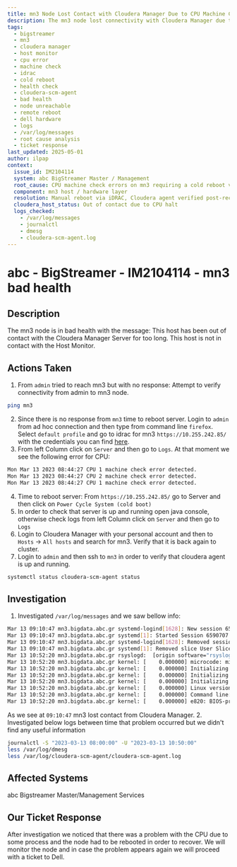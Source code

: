```yaml
---
title: mn3 Node Lost Contact with Cloudera Manager Due to CPU Machine Check Error
description: The mn3 node lost connectivity with Cloudera Manager due to CPU hardware errors ("Machine check error detected") which required a manual cold reboot via iDRAC. Post-reboot system logs confirmed a restart and recovery. No additional cause was identified.
tags:
  - bigstreamer
  - mn3
  - cloudera manager
  - host monitor
  - cpu error
  - machine check
  - idrac
  - cold reboot
  - health check
  - cloudera-scm-agent
  - bad health
  - node unreachable
  - remote reboot
  - dell hardware
  - logs
  - /var/log/messages
  - root cause analysis
  - ticket response
last_updated: 2025-05-01
author: ilpap
context:
  issue_id: IM2104114
  system: abc BigStreamer Master / Management
  root_cause: CPU machine check errors on mn3 requiring a cold reboot via iDRAC
  component: mn3 host / hardware layer
  resolution: Manual reboot via iDRAC, Cloudera agent verified post-recovery
  cloudera_host_status: Out of contact due to CPU halt
  logs_checked:
    - /var/log/messages
    - journalctl
    - dmesg
    - cloudera-scm-agent.log
---
```

# abc - BigStreamer - IM2104114 -  mn3 bad health
## Description
The mn3 node is in bad health with the message:
This host has been out of contact with the Cloudera Manager Server for too long. This host is not in contact with the Host Monitor.
## Actions Taken
1. From `admin` tried to reach mn3 but with no response:
Attempt to verify connectivity from admin to mn3 node.
```bash
ping mn3
```
2. Since there is no response from `mn3` time to reboot server.
Login to `admin` from ad hoc connection and then type from command line `firefox`.
Select `default profile` and go to idrac for mn3 `https://10.255.242.85/` with the credentials you can find [here](https://metis.xyztel.com/obss/oss/sysadmin-group/support/-/blob/master/KnowledgeBase/prodsyspasswd.kdbx).
3. From left Column click on `Server` and then go to `Logs`.
At that moment we see the following error for CPU:
```bash
Mon Mar 13 2023 08:44:27 CPU 1 machine check error detected.
Mon Mar 13 2023 08:44:27 CPU 2 machine check error detected.
Mon Mar 13 2023 08:44:27 CPU 1 machine check error detected.
```
4. Time to reboot server:
From `https://10.255.242.85/` go to Server and then click on `Power Cycle System (cold boot)`
5. In order to check that server is up and running open java console, otherwise check logs from left Column click on `Server` and then go to `Logs`
6. Login to Cloudera Manager with your personal account and then to `Hosts` -> `All hosts` and search for mn3.
Verify that it is back again to cluster.
7. Login to `admin` and then ssh to `mn3` in order to verify that cloudera agent is up and running.
```bash
systemctl status cloudera-scm-agent status
```
## Investigation
1. Investigated `/var/log/messages` and we saw bellow info:
```bash
Mar 13 09:10:47 mn3.bigdata.abc.gr systemd-logind[1628]: New session 6590707 of user nagios.
Mar 13 09:10:47 mn3.bigdata.abc.gr systemd[1]: Started Session 6590707 of user nagios.
Mar 13 09:10:47 mn3.bigdata.abc.gr systemd-logind[1628]: Removed session 6590707.
Mar 13 09:10:47 mn3.bigdata.abc.gr systemd[1]: Removed slice User Slice of nagios.
Mar 13 10:52:20 mn3.bigdata.abc.gr rsyslogd:  [origin software="rsyslogd" swVersion="8.24.0-57.el7_9" x-pid="1848" x-info="http://www.rsyslog.com"] start
Mar 13 10:52:20 mn3.bigdata.abc.gr kernel: [    0.000000] microcode: microcode updated early to revision 0x44, date = 2020-05-27
Mar 13 10:52:20 mn3.bigdata.abc.gr kernel: [    0.000000] Initializing cgroup subsys cpuset
Mar 13 10:52:20 mn3.bigdata.abc.gr kernel: [    0.000000] Initializing cgroup subsys cpu
Mar 13 10:52:20 mn3.bigdata.abc.gr kernel: [    0.000000] Initializing cgroup subsys cpuacct
Mar 13 10:52:20 mn3.bigdata.abc.gr kernel: [    0.000000] Linux version 3.10.0-1160.15.2.el7.x86_64 (mockbuild@kbuilder.bsys.centos.org) (gcc version 4.8.5 20150623 (Red Hat 4.8.5-44) (GCC) ) #1 SMP Wed Feb 3 15:06:38 UTC 2021
Mar 13 10:52:20 mn3.bigdata.abc.gr kernel: [    0.000000] Command line: BOOT_IMAGE=/vmlinuz-3.10.0-1160.15.2.el7.x86_64 root=/dev/mapper/vg00-root ro crashkernel=auto rd.lvm.lv=vg00/root rd.lvm.lv=vg00/swap rhgb quiet transparent_hugepage=never ipv6.disable=1 LANG=en_US.UTF-8
Mar 13 10:52:20 mn3.bigdata.abc.gr kernel: [    0.000000] e820: BIOS-provided physical RAM map:
```
As we see at `09:10:47` mn3 lost contact from Cloudera Manager.
2. Investigated below logs between time that problem occurred but we didn't find any useful information
```bash
journalctl -S "2023-03-13 08:00:00" -U "2023-03-13 10:50:00"
less /var/log/dmesg
less /var/log/cloudera-scm-agent/cloudera-scm-agent.log
```
## Affected Systems
abc Bigstreamer Master/Management Services
## Our Ticket Response
After investigation we noticed that there was a problem with the CPU due to some process and the node had to be rebooted in order to recover.
We will monitor the node and in case the problem appears again we will proceed with a ticket to Dell.